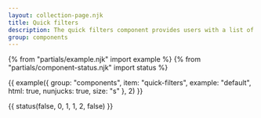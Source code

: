 ```yaml
---
layout: collection-page.njk
title: Quick filters
description: The quick filters component provides users with a list of links which act as a quick filter to content.
group: components
---
```


{% from "partials/example.njk" import example %}
{% from "partials/component-status.njk" import status %}

{{ example({ group: "components", item: "quick-filters", example: "default", html: true, nunjucks: true, size: "s" }, 2) }}

{{ status(false, 0, 1, 1, 2, false) }}
